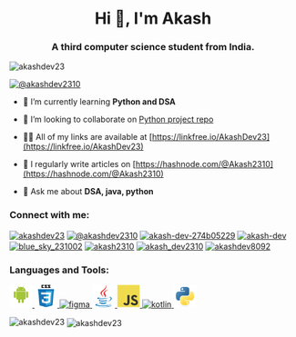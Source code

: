 <h1 align="center">Hi 👋, I'm Akash</h1>
<h3 align="center">A third computer science student from India.</h3>

<p align="left"> <img src="https://komarev.com/ghpvc/?username=akashdev23&label=Profile%20views&color=0e75b6&style=flat" alt="akashdev23" /> </p>

<p align="left"> <a href="https://twitter.com/@akashdev2310" target="blank"><img src="https://img.shields.io/twitter/follow/@akashdev2310?logo=twitter&style=for-the-badge" alt="@akashdev2310" /></a> </p>

- 🌱 I’m currently learning **Python and DSA**

- 👯 I’m looking to collaborate on [Python project repo](https://github.com/AkashDev23/pythonProjects)

- 👨‍💻 All of my links are available at [https://linkfree.io/AkashDev23](https://linkfree.io/AkashDev23)

- 📝 I regularly write articles on [https://hashnode.com/@Akash2310](https://hashnode.com/@Akash2310)

- 💬 Ask me about **DSA, java, python**

<h3 align="left">Connect with me:</h3>
<p align="left">
<a href="https://dev.to/akashdev23" target="blank"><img align="center" src="https://raw.githubusercontent.com/rahuldkjain/github-profile-readme-generator/master/src/images/icons/Social/devto.svg" alt="akashdev23" height="30" width="40" /></a>
<a href="https://twitter.com/@akashdev2310" target="blank"><img align="center" src="https://raw.githubusercontent.com/rahuldkjain/github-profile-readme-generator/master/src/images/icons/Social/twitter.svg" alt="@akashdev2310" height="30" width="40" /></a>
<a href="https://linkedin.com/in/akash-dev-274b05229" target="blank"><img align="center" src="https://raw.githubusercontent.com/rahuldkjain/github-profile-readme-generator/master/src/images/icons/Social/linked-in-alt.svg" alt="akash-dev-274b05229" height="30" width="40" /></a>
<a href="https://stackoverflow.com/users/akash-dev" target="blank"><img align="center" src="https://raw.githubusercontent.com/rahuldkjain/github-profile-readme-generator/master/src/images/icons/Social/stack-overflow.svg" alt="akash-dev" height="30" width="40" /></a>
<a href="https://instagram.com/blue_sky_231002" target="blank"><img align="center" src="https://raw.githubusercontent.com/rahuldkjain/github-profile-readme-generator/master/src/images/icons/Social/instagram.svg" alt="blue_sky_231002" height="30" width="40" /></a>
<a href="https://hashnode.com/akash2310" target="blank"><img align="center" src="https://raw.githubusercontent.com/rahuldkjain/github-profile-readme-generator/master/src/images/icons/Social/hashnode.svg" alt="akash2310" height="30" width="40" /></a>
<a href="https://www.leetcode.com/akash_dev2310" target="blank"><img align="center" src="https://raw.githubusercontent.com/rahuldkjain/github-profile-readme-generator/master/src/images/icons/Social/leet-code.svg" alt="akash_dev2310" height="30" width="40" /></a>
<a href="https://auth.geeksforgeeks.org/user/akashdev8092" target="blank"><img align="center" src="https://raw.githubusercontent.com/rahuldkjain/github-profile-readme-generator/master/src/images/icons/Social/geeks-for-geeks.svg" alt="akashdev8092" height="30" width="40" /></a>
</p>

<h3 align="left">Languages and Tools:</h3>
<p align="left"> <a href="https://developer.android.com" target="_blank" rel="noreferrer"> <img src="https://raw.githubusercontent.com/devicons/devicon/master/icons/android/android-original-wordmark.svg" alt="android" width="40" height="40"/> </a> <a href="https://www.w3schools.com/css/" target="_blank" rel="noreferrer"> <img src="https://raw.githubusercontent.com/devicons/devicon/master/icons/css3/css3-original-wordmark.svg" alt="css3" width="40" height="40"/> </a> <a href="https://www.figma.com/" target="_blank" rel="noreferrer"> <img src="https://www.vectorlogo.zone/logos/figma/figma-icon.svg" alt="figma" width="40" height="40"/> </a> <a href="https://www.java.com" target="_blank" rel="noreferrer"> <img src="https://raw.githubusercontent.com/devicons/devicon/master/icons/java/java-original.svg" alt="java" width="40" height="40"/> </a> <a href="https://developer.mozilla.org/en-US/docs/Web/JavaScript" target="_blank" rel="noreferrer"> <img src="https://raw.githubusercontent.com/devicons/devicon/master/icons/javascript/javascript-original.svg" alt="javascript" width="40" height="40"/> </a> <a href="https://kotlinlang.org" target="_blank" rel="noreferrer"> <img src="https://www.vectorlogo.zone/logos/kotlinlang/kotlinlang-icon.svg" alt="kotlin" width="40" height="40"/> </a> <a href="https://www.python.org" target="_blank" rel="noreferrer"> <img src="https://raw.githubusercontent.com/devicons/devicon/master/icons/python/python-original.svg" alt="python" width="40" height="40"/> </a> </p>

<p><img align="left" src="https://github-readme-stats.vercel.app/api/top-langs?username=akashdev23&show_icons=true&locale=en&layout=compact" alt="akashdev23" /></p>

<p>&nbsp;<img align="center" src="https://github-readme-stats.vercel.app/api?username=akashdev23&show_icons=true&locale=en" alt="akashdev23" /></p>

